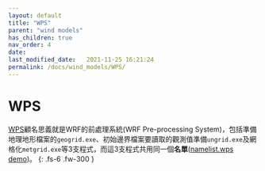 ```yaml
---
layout: default
title: "WPS"
parent: "wind models"
has_children: true
nav_order: 4
date:               
last_modified_date:   2021-11-25 16:21:24
permalink: /docs/wind_models/WPS/
---
```


# WPS

[WPS](https://github.com/wrf-model/WPS)顧名思義就是WRF的前處理系統(WRF Pre-processing System)，包括準備地理地形檔案的`geogrid.exe`、初始邊界檔案要讀取的觀測值準備`ungrid.exe`及網格化`metgrid.exe`等3支程式，而這3支程式共用同一個**名單**([namelist.wps demo](http://homepages.see.leeds.ac.uk/~lecag/wiser/namelist.wps.pdf))。
{: .fs-6 .fw-300 }
